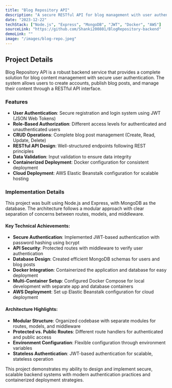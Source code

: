 ```yaml
---
title: "Blog Repository API"
description: "A secure RESTful API for blog management with user authentication and authorization"
date: "2023-12-22"
techStack: ["Node.js", "Express", "MongoDB", "JWT", "Docker", "AWS"]
sourceLink: "https://github.com/Shanki200801/BlogRepository-backend"
demoLink: ""
image: "/images/blog-repo.jpeg"
---
```


## Project Details

Blog Repository API is a robust backend service that provides a complete solution for blog content management with secure user authentication. The system allows users to create accounts, publish blog posts, and manage their content through a RESTful API interface.

### Features

- **User Authentication**: Secure registration and login system using JWT (JSON Web Tokens)
- **Role-Based Authorization**: Different access levels for authenticated and unauthenticated users
- **CRUD Operations**: Complete blog post management (Create, Read, Update, Delete)
- **RESTful API Design**: Well-structured endpoints following REST principles
- **Data Validation**: Input validation to ensure data integrity
- **Containerized Deployment**: Docker configuration for consistent deployment
- **Cloud Deployment**: AWS Elastic Beanstalk configuration for scalable hosting

### Implementation Details

This project was built using Node.js and Express, with MongoDB as the database. The architecture follows a modular approach with clear separation of concerns between routes, models, and middleware.

#### Key Technical Achievements:

- **Secure Authentication**: Implemented JWT-based authentication with password hashing using bcrypt
- **API Security**: Protected routes with middleware to verify user authentication
- **Database Design**: Created efficient MongoDB schemas for users and blog posts
- **Docker Integration**: Containerized the application and database for easy deployment
- **Multi-Container Setup**: Configured Docker Compose for local development with separate app and database containers
- **AWS Deployment**: Set up Elastic Beanstalk configuration for cloud deployment

#### Architecture Highlights:

- **Modular Structure**: Organized codebase with separate modules for routes, models, and middleware
- **Protected vs. Public Routes**: Different route handlers for authenticated and public access
- **Environment Configuration**: Flexible configuration through environment variables
- **Stateless Authentication**: JWT-based authentication for scalable, stateless operation

This project demonstrates my ability to design and implement secure, scalable backend systems with modern authentication practices and containerized deployment strategies. 